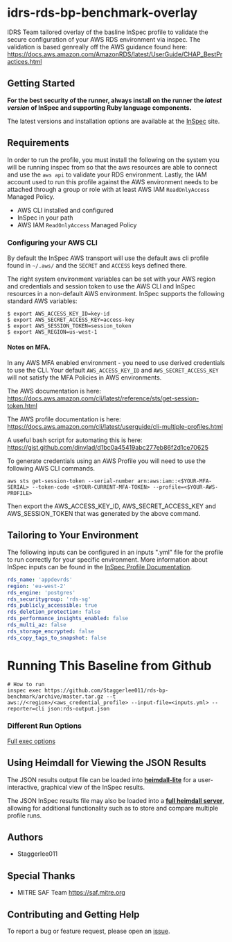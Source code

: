 # idrs-rds-bp-benchmark-overlay  

IDRS Team tailored overlay of the basline InSpec profile to validate the secure configuration of your AWS RDS environment via inspec. The validation is based genreally off the AWS guidance found here: <https://docs.aws.amazon.com/AmazonRDS/latest/UserGuide/CHAP_BestPractices.html>

## Getting Started  

__For the best security of the runner, always install on the runner the _latest version_ of InSpec and supporting Ruby language components.__ 

The latest versions and installation options are available at the [InSpec](http://inspec.io/) site.  

## Requirements

In order to run the profile, you must install the following on the system you will be running inspec from so that the aws resources are able to connect and use the `aws api` to validate your RDS environment. Lastly, the IAM account used to run this profile against the AWS environment needs to be attached through a group or role with at least AWS IAM `ReadOnlyAccess` Managed Policy.

- AWS CLI installed and configured
- InSpec in your path
- AWS IAM `ReadOnlyAccess` Managed Policy  

### Configuring your AWS CLI

By default the InSpec AWS transport will use the default aws cli profile found in `~/.aws/` and the `SECRET` and `ACCESS` keys defined there.

The right system environment variables can be set with your AWS region and credentials and session token to use the AWS CLI and InSpec resources in a non-default AWS environment. InSpec supports the following standard AWS variables:

```shell
$ export AWS_ACCESS_KEY_ID=key-id
$ export AWS_SECRET_ACCESS_KEY=access-key
$ export AWS_SESSION_TOKEN=session_token
$ export AWS_REGION=us-west-1
```

#### Notes on MFA. 

In any AWS MFA enabled environment - you need to use derived credentials to use the CLI. Your default `AWS_ACCESS_KEY_ID` and `AWS_SECRET_ACCESS_KEY` will not satisfy the MFA Policies in AWS environments.

The AWS documentation is here: <https://docs.aws.amazon.com/cli/latest/reference/sts/get-session-token.html>  

The AWS profile documentation is here: <https://docs.aws.amazon.com/cli/latest/userguide/cli-multiple-profiles.html>  

A useful bash script for automating this is here: <https://gist.github.com/dinvlad/d1bc0a45419abc277eb86f2d1ce70625>  

To generate credentials using an AWS Profile you will need to use the following AWS CLI commands.  

```shell
aws sts get-session-token --serial-number arn:aws:iam::<$YOUR-MFA-SERIAL> --token-code <$YOUR-CURRENT-MFA-TOKEN> --profile=<$YOUR-AWS-PROFILE>
```

Then export the AWS_ACCESS_KEY_ID, AWS_SECRET_ACCESS_KEY and AWS_SESSION_TOKEN that was generated by the above command.  

## Tailoring to Your Environment  

The following inputs can be configured in an inputs ".yml" file for the profile to run correctly for your specific environment. More information about InSpec inputs can be found in the [InSpec Profile Documentation](https://www.inspec.io/docs/reference/profiles/).

```yaml
rds_name: 'appdevrds'
region: 'eu-west-2'
rds_engine: 'postgres'
rds_securitygroup: 'rds-sg'
rds_publicly_accessible: true
rds_deletion_protection: false
rds_performance_insights_enabled: false
rds_multi_az: false
rds_storage_encrypted: false
rds_copy_tags_to_snapshot: false
```
# Running This Baseline from Github  


```
# How to run
inspec exec https://github.com/Staggerlee011/rds-bp-benchmark/archive/master.tar.gz --t aws://<region>/<aws_credential_profile> --input-file=<inputs.yml> --reporter=cli json:rds-output.json
```  

### Different Run Options  

  [Full exec options](https://docs.chef.io/inspec/cli/#options-3)  
  
## Using Heimdall for Viewing the JSON Results  

The JSON results output file can be loaded into __[heimdall-lite](https://heimdall-lite.mitre.org/)__ for a user-interactive, graphical view of the InSpec results. 

The JSON InSpec results file may also be loaded into a __[full heimdall server](https://github.com/mitre/heimdall)__, allowing for additional functionality such as to store and compare multiple profile runs.

## Authors  

* Staggerlee011


## Special Thanks  

* MITRE SAF Team <https://saf.mitre.org>

## Contributing and Getting Help  

To report a bug or feature request, please open an [issue](https://github.com/Staggerlee011/rds-bp-benchmark/issues/new).
